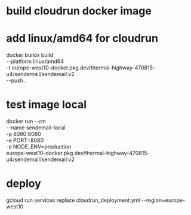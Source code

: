 # build cloudrun docker image
# add linux/amd64 for cloudrun
docker buildx build \
  --platform linux/amd64 \
  -t europe-west10-docker.pkg.dev/thermal-highway-470815-u4/sendemail/sendemail:v2 \
  --push .

# test image local
docker run --rm \
  --name sendemail-local \
  -p 8080:8080 \
  -e PORT=8080 \
  -e NODE_ENV=production \
  europe-west10-docker.pkg.dev/thermal-highway-470815-u4/sendemail/sendemail:v2

# deploy
gcloud run services replace cloudrun_deployment.yml --region=europe-west10